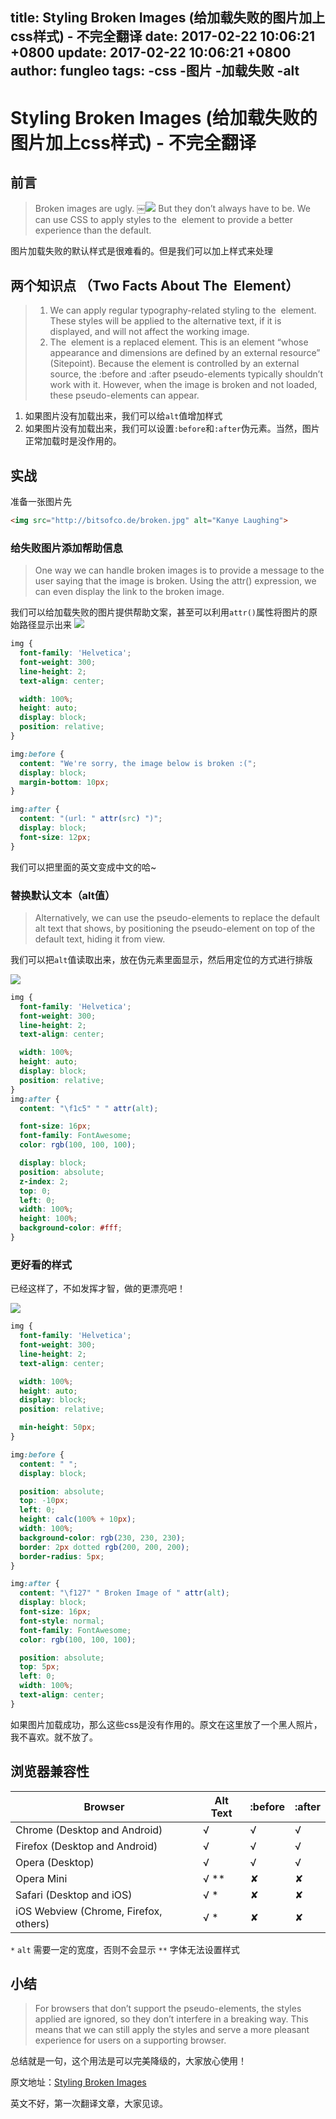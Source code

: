 title: Styling Broken Images (给加载失败的图片加上css样式) - 不完全翻译
date: 2017-02-22 10:06:21 +0800
update: 2017-02-22 10:06:21 +0800
author: fungleo
tags:
    -css
    -图片
    -加载失败
    -alt
---

# Styling Broken Images (给加载失败的图片加上css样式) - 不完全翻译

## 前言

> Broken images are ugly.
￼![](http://www.baidu.com/)
But they don’t always have to be. We can use CSS to apply styles to the <img> element to provide a better experience than the default.

图片加载失败的默认样式是很难看的。但是我们可以加上样式来处理

## 两个知识点 （Two Facts About The <img> Element）

>1. We can apply regular typography-related styling to the <img> element. These styles will be applied to the alternative text, if it is displayed, and will not affect the working image.
>2. The <img> element is a replaced element. This is an element “whose appearance and dimensions are defined by an external resource” (Sitepoint). Because the element is controlled by an external source, the :before and :after pseudo-elements typically shouldn’t work with it. However, when the image is broken and not loaded, these pseudo-elements can appear. 

1. 如果图片没有加载出来，我们可以给`alt`值增加样式
2. 如果图片没有加载出来，我们可以设置`:before`和`:after`伪元素。当然，图片正常加载时是没作用的。

## 实战
准备一张图片先
```html
<img src="http://bitsofco.de/broken.jpg" alt="Kanye Laughing">
```

### 给失败图片添加帮助信息

> One way we can handle broken images is to provide a message to the user saying that the image is broken. Using the attr() expression, we can even display the link to the broken image.

我们可以给加载失败的图片提供帮助文案，甚至可以利用`attr()`属性将图片的原始路径显示出来
![](https://raw.githubusercontent.com/fengcms/articles/master/image/c4/2e0445ef917db07fae45b3ac41b500.jpg)
```css
img {  
  font-family: 'Helvetica';
  font-weight: 300;
  line-height: 2;  
  text-align: center;

  width: 100%;
  height: auto;
  display: block;
  position: relative;
}

img:before {  
  content: "We're sorry, the image below is broken :(";
  display: block;
  margin-bottom: 10px;
}

img:after {  
  content: "(url: " attr(src) ")";
  display: block;
  font-size: 12px;
}
```
我们可以把里面的英文变成中文的哈~

### 替换默认文本（alt值）

>Alternatively, we can use the pseudo-elements to replace the default alt text that shows, by positioning the pseudo-element on top of the default text, hiding it from view.

我们可以把`alt`值读取出来，放在伪元素里面显示，然后用定位的方式进行排版

![](https://raw.githubusercontent.com/fengcms/articles/master/image/39/2763495064ac64b8428d52025f299c.jpg)
```css
img {  
  font-family: 'Helvetica';
  font-weight: 300;
  line-height: 2;  
  text-align: center;

  width: 100%;
  height: auto;
  display: block;
  position: relative;
}
img:after {  
  content: "\f1c5" " " attr(alt);

  font-size: 16px;
  font-family: FontAwesome;
  color: rgb(100, 100, 100);

  display: block;
  position: absolute;
  z-index: 2;
  top: 0;
  left: 0;
  width: 100%;
  height: 100%;
  background-color: #fff;
}

```

### 更好看的样式

已经这样了，不如发挥才智，做的更漂亮吧！

![](https://raw.githubusercontent.com/fengcms/articles/master/image/af/bfb1b5b5da17e67432d0b776cc184f.jpg)

```css
img {  
  font-family: 'Helvetica';
  font-weight: 300;
  line-height: 2;  
  text-align: center;

  width: 100%;
  height: auto;
  display: block;
  position: relative;

  min-height: 50px;
}

img:before {  
  content: " ";
  display: block;

  position: absolute;
  top: -10px;
  left: 0;
  height: calc(100% + 10px);
  width: 100%;
  background-color: rgb(230, 230, 230);
  border: 2px dotted rgb(200, 200, 200);
  border-radius: 5px;
}

img:after {  
  content: "\f127" " Broken Image of " attr(alt);
  display: block;
  font-size: 16px;
  font-style: normal;
  font-family: FontAwesome;
  color: rgb(100, 100, 100);

  position: absolute;
  top: 5px;
  left: 0;
  width: 100%;
  text-align: center;
}

```

如果图片加载成功，那么这些css是没有作用的。原文在这里放了一个黑人照片，我不喜欢。就不放了。

## 浏览器兼容性

| Browser | Alt Text | :before | :after |
|-------|--------|-------|-------|
| Chrome (Desktop and Android) | √ | √ | √ |
| Firefox (Desktop and Android) | √ | √ | √ |
| Opera (Desktop) | √ | √ | √ |
| Opera Mini | √ ** | ✘ | ✘ |
| Safari (Desktop and iOS) | √ * | ✘ | ✘ |
| iOS Webview (Chrome, Firefox, others) | √ * | ✘ | ✘ |

`*`  `alt` 需要一定的宽度，否则不会显示
`**` 字体无法设置样式

## 小结
>For browsers that don’t support the pseudo-elements, the styles applied are ignored, so they don’t interfere in a breaking way. This means that we can still apply the styles and serve a more pleasant experience for users on a supporting browser.

总结就是一句，这个用法是可以完美降级的，大家放心使用！

原文地址：[Styling Broken Images
](https://bitsofco.de/styling-broken-images/)

英文不好，第一次翻译文章，大家见谅。


